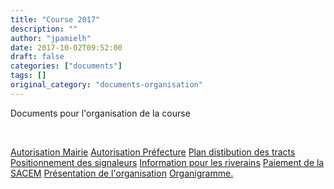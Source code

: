 ```yaml
---
title: "Course 2017"
description: ""
author: "jpamielh"
date: 2017-10-02T09:52:00
draft: false
categories: ["documents"]
tags: []
original_category: "documents-organisation"
---
```


Documents pour l'organisation de la course

&nbsp;

[Autorisation Mairie](images/ccwavrin/documents/2017/doucments_course/Autorisation-mairie.pdf)
[Autorisation Préfecture](images/ccwavrin/documents/2017/doucments_course/AP-Modificatif.pdf)
[Plan distibution des tracts](images/ccwavrin/documents/2017/doucments_course/plan-distribution-des-tracts.pdf)
[Positionnement des signaleurs](images/ccwavrin/documents/2017/doucments_course/positionnement-signaleur-avec-nom.pdf)
[Information pour les riverains](images/ccwavrin/documents/2017/doucments_course/info-course-01-octobre-2017.pdf)
[Paiement de la SACEM](images/ccwavrin/documents/2017/doucments_course/Paiement-SACEM-Course.pdf)
[Présentation de l'organisation](images/ccwavrin/documents/2017/doucments_course/Presentaion-organisation.pdf)
[Organigramme.](images/ccwavrin/documents/2017/doucments_course/organigramme-course-2017.pdf)